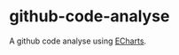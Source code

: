 # github-code-analyse

A github code analyse using  [ECharts](https://github.com/apache/incubator-echarts).
